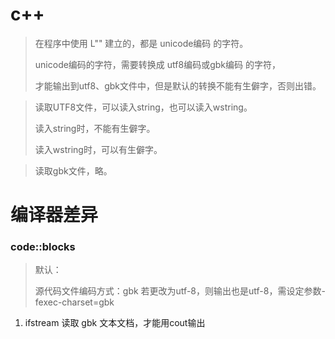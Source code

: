 # c++
> 在程序中使用 L"" 建立的，都是 unicode编码 的字符。
> 
> unicode编码的字符，需要转换成 utf8编码或gbk编码 的字符，
> 
> 才能输出到utf8、gbk文件中，但是默认的转换不能有生僻字，否则出错。

> 读取UTF8文件，可以读入string，也可以读入wstring。
> 
> 读入string时，不能有生僻字。
> 
> 读入wstring时，可以有生僻字。

> 读取gbk文件，略。

# 编译器差异
### code::blocks

>  默认：
>  
>  源代码文件编码方式：gbk
>  若更改为utf-8，则输出也是utf-8，需设定参数-fexec-charset=gbk

1. ifstream 读取 gbk 文本文档，才能用cout输出
